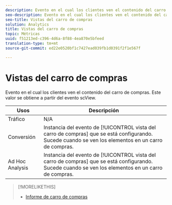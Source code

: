 ```yaml
---
description: Evento en el cual los clientes ven el contenido del carro de compras. Este valor se obtiene a partir del evento scView.
seo-description: Evento en el cual los clientes ven el contenido del carro de compras. Este valor se obtiene a partir del evento scView.
seo-title: Vistas del carro de compras
solution: Analytics
title: Vistas del carro de compras
topic: Métricas
uuid: f51213ed-c396-4d6a-8f88-4ea870e5bfeed
translation-type: tm+mt
source-git-commit: ed22e0520bf1c7427ead039fb1d0391f2f1e567f

---
```



# Vistas del carro de compras

Evento en el cual los clientes ven el contenido del carro de compras. Este valor se obtiene a partir del evento scView.

| Usos | Descripción |
|---|---|
| Tráfico | N/A |
| Conversión | Instancia del evento de [!UICONTROL vista del carro de compras] que se está configurando. Sucede cuando se ven los elementos en un carro de compras. |
| Ad Hoc Analysis  | Instancia del evento de [!UICONTROL vista del carro de compras] que se está configurando. Sucede cuando se ven los elementos en un carro de compras. |

>[!MORELIKETHIS]
>
>* [Informe de carro de compras](/help/components/c-variables/dimensionslist/reports-shopping-cart.md)


